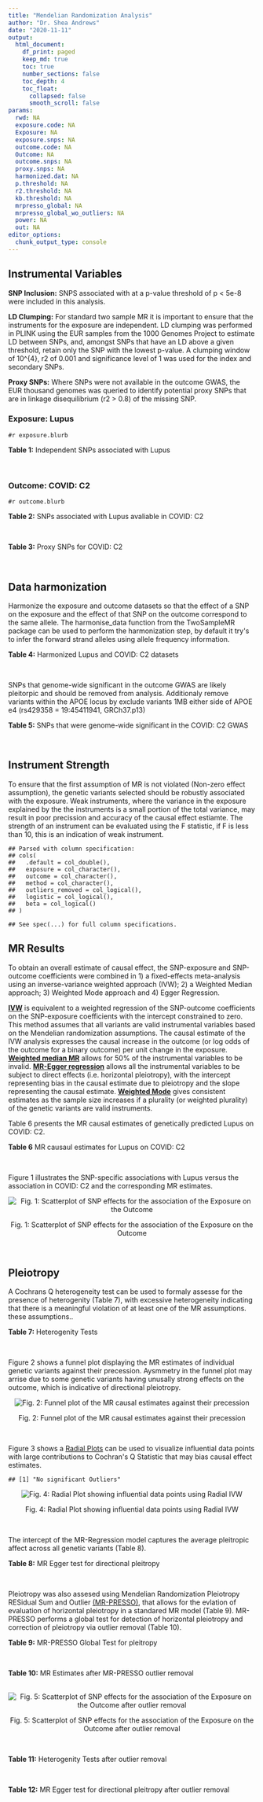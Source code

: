 ```yaml
---
title: "Mendelian Randomization Analysis"
author: "Dr. Shea Andrews"
date: "2020-11-11"
output:
  html_document:
    df_print: paged
    keep_md: true
    toc: true
    number_sections: false
    toc_depth: 4
    toc_float:
      collapsed: false
      smooth_scroll: false
params:
  rwd: NA
  exposure.code: NA
  Exposure: NA
  exposure.snps: NA
  outcome.code: NA
  Outcome: NA
  outcome.snps: NA
  proxy.snps: NA
  harmonized.dat: NA
  p.threshold: NA
  r2.threshold: NA
  kb.threshold: NA
  mrpresso_global: NA
  mrpresso_global_wo_outliers: NA
  power: NA
  out: NA
editor_options:
  chunk_output_type: console
---
```







## Instrumental Variables
**SNP Inclusion:** SNPS associated with at a p-value threshold of p < 5e-8 were included in this analysis.
<br>

**LD Clumping:** For standard two sample MR it is important to ensure that the instruments for the exposure are independent. LD clumping was performed in PLINK using the EUR samples from the 1000 Genomes Project to estimate LD between SNPs, and, amongst SNPs that have an LD above a given threshold, retain only the SNP with the lowest p-value. A clumping window of 10^{4}, r2 of 0.001 and significance level of 1 was used for the index and secondary SNPs.
<br>

**Proxy SNPs:** Where SNPs were not available in the outcome GWAS, the EUR thousand genomes was queried to identify potential proxy SNPs that are in linkage disequilibrium (r2 > 0.8) of the missing SNP.
<br>

### Exposure: Lupus
`#r exposure.blurb`
<br>

**Table 1:** Independent SNPs associated with Lupus
<div data-pagedtable="false">
  <script data-pagedtable-source type="application/json">
{"columns":[{"label":["SNP"],"name":[1],"type":["chr"],"align":["left"]},{"label":["CHROM"],"name":[2],"type":["dbl"],"align":["right"]},{"label":["POS"],"name":[3],"type":["dbl"],"align":["right"]},{"label":["REF"],"name":[4],"type":["chr"],"align":["left"]},{"label":["ALT"],"name":[5],"type":["chr"],"align":["left"]},{"label":["AF"],"name":[6],"type":["dbl"],"align":["right"]},{"label":["BETA"],"name":[7],"type":["dbl"],"align":["right"]},{"label":["SE"],"name":[8],"type":["dbl"],"align":["right"]},{"label":["Z"],"name":[9],"type":["dbl"],"align":["right"]},{"label":["P"],"name":[10],"type":["dbl"],"align":["right"]},{"label":["N"],"name":[11],"type":["dbl"],"align":["right"]},{"label":["TRAIT"],"name":[12],"type":["chr"],"align":["left"]}],"data":[{"1":"rs4661543","2":"1","3":"15229101","4":"T","5":"G","6":"0.89366400","7":"0.2744370","8":"0.04237546","9":"6.476320","10":"9.39891e-11","11":"23210","12":"Lupus"},{"1":"rs6679677","2":"1","3":"114303808","4":"C","5":"A","6":"0.13198000","7":"0.3364722","8":"0.04648538","9":"7.238238","10":"4.54552e-13","11":"23210","12":"Lupus"},{"1":"rs6671847","2":"1","3":"161478810","4":"G","5":"A","6":"0.43811600","7":"0.1988509","8":"0.02896508","9":"6.865193","10":"6.64016e-12","11":"23210","12":"Lupus"},{"1":"rs10912578","2":"1","3":"173251856","4":"A","5":"G","6":"0.69282600","7":"-0.2468600","8":"0.03099180","9":"-7.965340","10":"1.64776e-15","11":"23210","12":"Lupus"},{"1":"rs4916215","2":"1","3":"173314540","4":"C","5":"T","6":"0.77431100","7":"0.2231440","8":"0.03396932","9":"6.568970","10":"5.06636e-11","11":"23210","12":"Lupus"},{"1":"rs17849501","2":"1","3":"183542323","4":"C","5":"T","6":"0.04266520","7":"0.8109302","8":"0.04986423","9":"16.262763","10":"1.81370e-59","11":"23210","12":"Lupus"},{"1":"rs12094036","2":"1","3":"183558174","4":"T","5":"C","6":"0.06648550","7":"-0.3285041","8":"0.05785948","9":"-5.677618","10":"1.36583e-08","11":"23210","12":"Lupus"},{"1":"rs34703115","2":"2","3":"40282854","4":"T","5":"C","6":"0.05253620","7":"-0.6161861","8":"0.10477761","9":"-5.880895","10":"4.08053e-09","11":"23210","12":"Lupus"},{"1":"rs268124","2":"2","3":"65654364","4":"C","5":"T","6":"0.70927300","7":"0.1863300","8":"0.03237026","9":"5.756200","10":"8.60306e-09","11":"23210","12":"Lupus"},{"1":"rs13019891","2":"2","3":"113829869","4":"G","5":"T","6":"0.42580400","7":"-0.5621189","8":"0.02903360","9":"-19.360981","10":"1.64719e-83","11":"23210","12":"Lupus"},{"1":"rs2459611","2":"2","3":"191939187","4":"C","5":"T","6":"0.91986900","7":"0.2613650","8":"0.04524500","9":"5.776660","10":"7.62003e-09","11":"23210","12":"Lupus"},{"1":"rs4274624","2":"2","3":"191958656","4":"C","5":"T","6":"0.79354100","7":"-0.5596160","8":"0.03267912","9":"-17.124600","10":"9.73273e-66","11":"23210","12":"Lupus"},{"1":"rs10048743","2":"2","3":"213890232","4":"G","5":"T","6":"0.86960500","7":"-0.2311120","8":"0.04120563","9":"-5.608740","10":"2.03803e-08","11":"23210","12":"Lupus"},{"1":"rs10200680","2":"2","3":"223961877","4":"C","5":"T","6":"0.12876900","7":"-0.2484614","8":"0.04248350","9":"-5.848421","10":"4.96262e-09","11":"23210","12":"Lupus"},{"1":"rs2573219","2":"2","3":"233288667","4":"A","5":"C","6":"0.11355300","7":"0.5877867","8":"0.04292917","9":"13.692012","10":"1.13327e-42","11":"23210","12":"Lupus"},{"1":"rs9852014","2":"3","3":"129084581","4":"A","5":"G","6":"0.08055150","7":"0.6205765","8":"0.04927268","9":"12.594737","10":"2.25712e-36","11":"23210","12":"Lupus"},{"1":"rs1464446","2":"3","3":"146601295","4":"G","5":"T","6":"0.19522400","7":"-0.3285041","8":"0.04014973","9":"-8.181975","10":"2.79229e-16","11":"23210","12":"Lupus"},{"1":"rs13136219","2":"4","3":"102743687","4":"C","5":"T","6":"0.33503600","7":"-0.1743534","8":"0.02778696","9":"-6.274648","10":"3.50427e-10","11":"23210","12":"Lupus"},{"1":"rs4388254","2":"5","3":"133428601","4":"C","5":"T","6":"0.04080520","7":"0.3784364","8":"0.06039767","9":"6.265745","10":"3.71046e-10","11":"23210","12":"Lupus"},{"1":"rs1078324","2":"5","3":"149202268","4":"C","5":"A","6":"0.06524100","7":"-0.7133499","8":"0.07816647","9":"-9.126034","10":"7.10544e-20","11":"23210","12":"Lupus"},{"1":"rs6889239","2":"5","3":"150457771","4":"T","5":"C","6":"0.25117800","7":"0.2776317","8":"0.03173996","9":"8.747072","10":"2.18960e-18","11":"23210","12":"Lupus"},{"1":"rs2431697","2":"5","3":"159879978","4":"T","5":"C","6":"0.40740100","7":"-0.2231436","8":"0.02929643","9":"-7.616749","10":"2.60144e-14","11":"23210","12":"Lupus"},{"1":"rs12524498","2":"6","3":"31444187","4":"G","5":"T","6":"0.02318840","7":"-0.6733446","8":"0.12079282","9":"-5.574376","10":"2.48419e-08","11":"23210","12":"Lupus"},{"1":"rs389884","2":"6","3":"31940897","4":"A","5":"G","6":"0.10729800","7":"0.9282193","8":"0.04323190","9":"21.470703","10":"2.92560e-102","11":"23210","12":"Lupus"},{"1":"rs79197920","2":"6","3":"32455569","4":"C","5":"T","6":"0.65625000","7":"-0.4510760","8":"0.03341812","9":"-13.497900","10":"1.60819e-41","11":"23210","12":"Lupus"},{"1":"rs113753702","2":"6","3":"32471064","4":"T","5":"C","6":"0.43790100","7":"-0.3856625","8":"0.03422480","9":"-11.268508","10":"1.87724e-29","11":"23210","12":"Lupus"},{"1":"rs77062257","2":"6","3":"32620764","4":"A","5":"T","6":"0.16741300","7":"-0.4620355","8":"0.04802120","9":"-9.621488","10":"6.48854e-22","11":"23210","12":"Lupus"},{"1":"rs2097294","2":"6","3":"32779583","4":"C","5":"T","6":"0.00875099","7":"0.6981347","8":"0.06965172","9":"10.023223","10":"1.20508e-23","11":"23210","12":"Lupus"},{"1":"rs7768653","2":"6","3":"106574794","4":"C","5":"T","6":"0.60770100","7":"-0.2070140","8":"0.02968907","9":"-6.972740","10":"3.10827e-12","11":"23210","12":"Lupus"},{"1":"rs58721818","2":"6","3":"138243739","4":"C","5":"T","6":"0.03142030","7":"0.6575200","8":"0.07559407","9":"8.698037","10":"3.37674e-18","11":"23210","12":"Lupus"},{"1":"rs35000415","2":"7","3":"128585616","4":"C","5":"T","6":"0.14785900","7":"0.5877867","8":"0.04153895","9":"14.150252","10":"1.86090e-45","11":"23210","12":"Lupus"},{"1":"rs2736332","2":"8","3":"11339965","4":"G","5":"C","6":"0.24709300","7":"0.2776317","8":"0.03206938","9":"8.657222","10":"4.83401e-18","11":"23210","12":"Lupus"},{"1":"rs7823055","2":"8","3":"55511676","4":"G","5":"T","6":"0.57587300","7":"-0.3506570","8":"0.02862084","9":"-12.251800","10":"1.64303e-34","11":"23210","12":"Lupus"},{"1":"rs7097397","2":"10","3":"50025396","4":"G","5":"A","6":"0.35511500","7":"-0.1863296","8":"0.02871184","9":"-6.489643","10":"8.60398e-11","11":"23210","12":"Lupus"},{"1":"rs7899626","2":"10","3":"63825561","4":"C","5":"T","6":"0.32037800","7":"0.1823216","8":"0.03325319","9":"5.482830","10":"4.18576e-08","11":"23210","12":"Lupus"},{"1":"rs58688157","2":"11","3":"625085","4":"A","5":"G","6":"0.26210400","7":"-0.2231436","8":"0.03356474","9":"-6.648154","10":"2.96791e-11","11":"23210","12":"Lupus"},{"1":"rs353608","2":"11","3":"35101738","4":"A","5":"G","6":"0.53012700","7":"0.1863300","8":"0.02801977","9":"6.649930","10":"2.93228e-11","11":"23210","12":"Lupus"},{"1":"rs73050535","2":"12","3":"5012503","4":"C","5":"T","6":"0.01180100","7":"-0.7133499","8":"0.12413416","9":"-5.746604","10":"9.10536e-09","11":"23210","12":"Lupus"},{"1":"rs597808","2":"12","3":"111973358","4":"A","5":"G","6":"0.54462300","7":"-0.1625189","8":"0.02947364","9":"-5.514043","10":"3.50683e-08","11":"23210","12":"Lupus"},{"1":"rs1143679","2":"16","3":"31276811","4":"G","5":"A","6":"0.12236000","7":"0.5822156","8":"0.03998663","9":"14.560256","10":"5.02694e-48","11":"23210","12":"Lupus"},{"1":"rs13332649","2":"16","3":"85966683","4":"A","5":"G","6":"0.23690900","7":"-0.3147107","8":"0.03756825","9":"-8.377040","10":"5.42755e-17","11":"23210","12":"Lupus"},{"1":"rs143123127","2":"17","3":"38007190","4":"G","5":"A","6":"0.05919850","7":"0.4700036","8":"0.08403420","9":"5.593004","10":"2.23174e-08","11":"23210","12":"Lupus"},{"1":"rs35251378","2":"19","3":"10459969","4":"G","5":"A","6":"0.28126200","7":"-0.2357223","8":"0.03242656","9":"-7.269422","10":"3.61030e-13","11":"23210","12":"Lupus"},{"1":"rs73068668","2":"19","3":"55763262","4":"G","5":"A","6":"0.05480940","7":"-0.3147107","8":"0.05749035","9":"-5.474149","10":"4.39618e-08","11":"23210","12":"Lupus"},{"1":"rs3747093","2":"22","3":"21984379","4":"G","5":"A","6":"0.19129500","7":"0.2623643","8":"0.03450549","9":"7.603552","10":"2.88112e-14","11":"23210","12":"Lupus"}],"options":{"columns":{"min":{},"max":[10]},"rows":{"min":[10],"max":[10]},"pages":{}}}
  </script>
</div>
<br>

### Outcome: COVID: C2
`#r outcome.blurb`
<br>

**Table 2:** SNPs associated with Lupus avaliable in COVID: C2
<div data-pagedtable="false">
  <script data-pagedtable-source type="application/json">
{"columns":[{"label":["SNP"],"name":[1],"type":["chr"],"align":["left"]},{"label":["CHROM"],"name":[2],"type":["dbl"],"align":["right"]},{"label":["POS"],"name":[3],"type":["dbl"],"align":["right"]},{"label":["REF"],"name":[4],"type":["chr"],"align":["left"]},{"label":["ALT"],"name":[5],"type":["chr"],"align":["left"]},{"label":["AF"],"name":[6],"type":["dbl"],"align":["right"]},{"label":["BETA"],"name":[7],"type":["dbl"],"align":["right"]},{"label":["SE"],"name":[8],"type":["dbl"],"align":["right"]},{"label":["Z"],"name":[9],"type":["dbl"],"align":["right"]},{"label":["P"],"name":[10],"type":["dbl"],"align":["right"]},{"label":["N"],"name":[11],"type":["dbl"],"align":["right"]},{"label":["TRAIT"],"name":[12],"type":["chr"],"align":["left"]}],"data":[{"1":"rs4661543","2":"1","3":"15229101","4":"T","5":"G","6":"0.87660","7":"0.01812200","8":"0.018854","9":"0.96117535","10":"0.33650","11":"1336510","12":"covid_vs._population"},{"1":"rs6679677","2":"1","3":"114303808","4":"C","5":"A","6":"0.11990","7":"-0.02771800","8":"0.023296","9":"-1.18981799","10":"0.23410","11":"1381482","12":"covid_vs._population"},{"1":"rs6671847","2":"1","3":"161478810","4":"G","5":"A","6":"0.48500","7":"0.02222500","8":"0.013527","9":"1.64301028","10":"0.10040","11":"1371751","12":"covid_vs._population"},{"1":"rs10912578","2":"1","3":"173251856","4":"A","5":"G","6":"0.67410","7":"-0.00066679","8":"0.016053","9":"-0.04153678","10":"0.96690","11":"1352933","12":"covid_vs._population"},{"1":"rs4916215","2":"1","3":"173314540","4":"C","5":"T","6":"0.74540","7":"-0.00555540","8":"0.014265","9":"-0.38944269","10":"0.69700","11":"1382471","12":"covid_vs._population"},{"1":"rs17849501","2":"1","3":"183542323","4":"C","5":"T","6":"0.05255","7":"0.00967150","8":"0.030857","9":"0.31342969","10":"0.75400","11":"1375863","12":"covid_vs._population"},{"1":"rs12094036","2":"1","3":"183558174","4":"T","5":"C","6":"0.09291","7":"0.02754700","8":"0.020432","9":"1.34822827","10":"0.17760","11":"1382471","12":"covid_vs._population"},{"1":"rs34703115","2":"2","3":"40282854","4":"T","5":"C","6":"0.04122","7":"0.00584550","8":"0.029027","9":"0.20138147","10":"0.84040","11":"1388090","12":"covid_vs._population"},{"1":"rs268124","2":"2","3":"65654364","4":"C","5":"T","6":"0.71060","7":"0.00566180","8":"0.014865","9":"0.38088126","10":"0.70330","11":"1378034","12":"covid_vs._population"},{"1":"rs13019891","2":"2","3":"113829869","4":"G","5":"T","6":"0.44700","7":"-0.00509300","8":"0.013715","9":"-0.37134524","10":"0.71040","11":"1378034","12":"covid_vs._population"},{"1":"rs2459611","2":"2","3":"191939187","4":"C","5":"T","6":"0.89710","7":"0.01263000","8":"0.020101","9":"0.62832695","10":"0.52980","11":"1329951","12":"covid_vs._population"},{"1":"rs4274624","2":"2","3":"191958656","4":"C","5":"T","6":"0.77040","7":"0.01584600","8":"0.015135","9":"1.04697721","10":"0.29510","11":"1388090","12":"covid_vs._population"},{"1":"rs10048743","2":"2","3":"213890232","4":"G","5":"T","6":"0.83020","7":"-0.00829820","8":"0.016980","9":"-0.48870436","10":"0.62510","11":"1388087","12":"covid_vs._population"},{"1":"rs10200680","2":"2","3":"223961877","4":"C","5":"T","6":"0.15230","7":"0.03416400","8":"0.017445","9":"1.95838349","10":"0.05019","11":"1388090","12":"covid_vs._population"},{"1":"rs2573219","2":"2","3":"233288667","4":"A","5":"C","6":"0.10210","7":"-0.03123500","8":"0.020278","9":"-1.54033928","10":"0.12350","11":"1388090","12":"covid_vs._population"},{"1":"rs9852014","2":"3","3":"129084581","4":"A","5":"G","6":"0.09270","7":"-0.01668800","8":"0.021041","9":"-0.79311820","10":"0.42770","11":"1350619","12":"covid_vs._population"},{"1":"rs1464446","2":"3","3":"146601295","4":"G","5":"T","6":"0.19660","7":"-0.01682300","8":"0.017702","9":"-0.95034459","10":"0.34190","11":"1378306","12":"covid_vs._population"},{"1":"rs13136219","2":"4","3":"102743687","4":"C","5":"T","6":"0.36040","7":"0.00523900","8":"0.012971","9":"0.40390101","10":"0.68630","11":"1388090","12":"covid_vs._population"},{"1":"rs4388254","2":"5","3":"133428601","4":"C","5":"T","6":"0.07262","7":"0.01565300","8":"0.023204","9":"0.67458197","10":"0.49990","11":"1378034","12":"covid_vs._population"},{"1":"rs1078324","2":"5","3":"149202268","4":"C","5":"A","6":"0.06442","7":"0.02489800","8":"0.025407","9":"0.97996615","10":"0.32710","11":"1387426","12":"covid_vs._population"},{"1":"rs6889239","2":"5","3":"150457771","4":"T","5":"C","6":"0.26940","7":"0.00783650","8":"0.014676","9":"0.53396702","10":"0.59340","11":"1378034","12":"covid_vs._population"},{"1":"rs2431697","2":"5","3":"159879978","4":"T","5":"C","6":"0.41470","7":"-0.02442500","8":"0.012555","9":"-1.94544006","10":"0.05172","11":"1388090","12":"covid_vs._population"},{"1":"rs12524498","2":"6","3":"31444187","4":"G","5":"T","6":"0.03382","7":"0.04856100","8":"0.043081","9":"1.12720225","10":"0.25970","11":"1354980","12":"covid_vs._population"},{"1":"rs389884","2":"6","3":"31940897","4":"A","5":"G","6":"0.11160","7":"-0.01184300","8":"0.023649","9":"-0.50078227","10":"0.61650","11":"1328132","12":"covid_vs._population"},{"1":"rs77062257","2":"6","3":"32620764","4":"A","5":"T","6":"0.17120","7":"-0.04320700","8":"0.023800","9":"-1.81542017","10":"0.06946","11":"981117","12":"covid_vs._population"},{"1":"rs7768653","2":"6","3":"106574794","4":"C","5":"T","6":"0.58720","7":"0.00617970","8":"0.013429","9":"0.46017574","10":"0.64540","11":"1387426","12":"covid_vs._population"},{"1":"rs58721818","2":"6","3":"138243739","4":"C","5":"T","6":"0.03513","7":"-0.01870300","8":"0.039548","9":"-0.47291898","10":"0.63630","11":"1388389","12":"covid_vs._population"},{"1":"rs35000415","2":"7","3":"128585616","4":"C","5":"T","6":"0.13200","7":"0.00253630","8":"0.020171","9":"0.12573992","10":"0.89990","11":"1381782","12":"covid_vs._population"},{"1":"rs2736332","2":"8","3":"11339965","4":"G","5":"C","6":"0.27240","7":"0.01553300","8":"0.013789","9":"1.12647763","10":"0.25990","11":"1388390","12":"covid_vs._population"},{"1":"rs7823055","2":"8","3":"55511676","4":"G","5":"T","6":"0.56270","7":"0.00509870","8":"0.014995","9":"0.34002668","10":"0.73380","11":"1361612","12":"covid_vs._population"},{"1":"rs7097397","2":"10","3":"50025396","4":"G","5":"A","6":"0.36470","7":"0.01103600","8":"0.013200","9":"0.83606061","10":"0.40310","11":"1388090","12":"covid_vs._population"},{"1":"rs7899626","2":"10","3":"63825561","4":"C","5":"T","6":"0.33280","7":"0.01266400","8":"0.014218","9":"0.89070193","10":"0.37310","11":"1378034","12":"covid_vs._population"},{"1":"rs58688157","2":"11","3":"625085","4":"A","5":"G","6":"0.25610","7":"0.03134000","8":"0.014529","9":"2.15706518","10":"0.03100","11":"1378034","12":"covid_vs._population"},{"1":"rs353608","2":"11","3":"35101738","4":"A","5":"G","6":"0.53360","7":"0.01098200","8":"0.013904","9":"0.78984465","10":"0.42960","11":"1377370","12":"covid_vs._population"},{"1":"rs73050535","2":"12","3":"5012503","4":"C","5":"T","6":"0.02204","7":"0.04332000","8":"0.048262","9":"0.89760060","10":"0.36940","11":"1375499","12":"covid_vs._population"},{"1":"rs597808","2":"12","3":"111973358","4":"A","5":"G","6":"0.57350","7":"0.01197000","8":"0.014336","9":"0.83496094","10":"0.40370","11":"1365365","12":"covid_vs._population"},{"1":"rs1143679","2":"16","3":"31276811","4":"G","5":"A","6":"0.11530","7":"-0.03364700","8":"0.020774","9":"-1.61966882","10":"0.10530","11":"1365665","12":"covid_vs._population"},{"1":"rs13332649","2":"16","3":"85966683","4":"A","5":"G","6":"0.24820","7":"0.03282800","8":"0.015932","9":"2.06050716","10":"0.03935","11":"1388090","12":"covid_vs._population"},{"1":"rs35251378","2":"19","3":"10459969","4":"G","5":"A","6":"0.27590","7":"0.03544000","8":"0.015009","9":"2.36124992","10":"0.01821","11":"1378034","12":"covid_vs._population"},{"1":"rs73068668","2":"19","3":"55763262","4":"G","5":"A","6":"0.07502","7":"-0.06234700","8":"0.027846","9":"-2.23899303","10":"0.02515","11":"1371426","12":"covid_vs._population"},{"1":"rs3747093","2":"22","3":"21984379","4":"G","5":"A","6":"0.23750","7":"-0.00094834","8":"0.015405","9":"-0.06156053","10":"0.95090","11":"1378034","12":"covid_vs._population"},{"1":"rs79197920","2":"NA","3":"NA","4":"NA","5":"NA","6":"NA","7":"NA","8":"NA","9":"NA","10":"NA","11":"NA","12":"NA"},{"1":"rs113753702","2":"NA","3":"NA","4":"NA","5":"NA","6":"NA","7":"NA","8":"NA","9":"NA","10":"NA","11":"NA","12":"NA"},{"1":"rs2097294","2":"NA","3":"NA","4":"NA","5":"NA","6":"NA","7":"NA","8":"NA","9":"NA","10":"NA","11":"NA","12":"NA"},{"1":"rs143123127","2":"NA","3":"NA","4":"NA","5":"NA","6":"NA","7":"NA","8":"NA","9":"NA","10":"NA","11":"NA","12":"NA"}],"options":{"columns":{"min":{},"max":[10]},"rows":{"min":[10],"max":[10]},"pages":{}}}
  </script>
</div>
<br>

**Table 3:** Proxy SNPs for COVID: C2
<div data-pagedtable="false">
  <script data-pagedtable-source type="application/json">
{"columns":[{"label":["target_snp"],"name":[1],"type":["chr"],"align":["left"]},{"label":["proxy_snp"],"name":[2],"type":["chr"],"align":["left"]},{"label":["ld.r2"],"name":[3],"type":["dbl"],"align":["right"]},{"label":["Dprime"],"name":[4],"type":["dbl"],"align":["right"]},{"label":["PHASE"],"name":[5],"type":["chr"],"align":["left"]},{"label":["X12"],"name":[6],"type":["lgl"],"align":["right"]},{"label":["CHROM"],"name":[7],"type":["dbl"],"align":["right"]},{"label":["POS"],"name":[8],"type":["dbl"],"align":["right"]},{"label":["REF.proxy"],"name":[9],"type":["chr"],"align":["left"]},{"label":["ALT.proxy"],"name":[10],"type":["lgl"],"align":["right"]},{"label":["AF"],"name":[11],"type":["dbl"],"align":["right"]},{"label":["BETA"],"name":[12],"type":["dbl"],"align":["right"]},{"label":["SE"],"name":[13],"type":["dbl"],"align":["right"]},{"label":["Z"],"name":[14],"type":["dbl"],"align":["right"]},{"label":["P"],"name":[15],"type":["dbl"],"align":["right"]},{"label":["N"],"name":[16],"type":["dbl"],"align":["right"]},{"label":["TRAIT"],"name":[17],"type":["chr"],"align":["left"]},{"label":["ref"],"name":[18],"type":["chr"],"align":["left"]},{"label":["ref.proxy"],"name":[19],"type":["lgl"],"align":["right"]},{"label":["alt"],"name":[20],"type":["chr"],"align":["left"]},{"label":["alt.proxy"],"name":[21],"type":["chr"],"align":["left"]},{"label":["ALT"],"name":[22],"type":["chr"],"align":["left"]},{"label":["REF"],"name":[23],"type":["chr"],"align":["left"]},{"label":["proxy.outcome"],"name":[24],"type":["lgl"],"align":["right"]}],"data":[{"1":"rs2097294","2":"rs35393932","3":"1","4":"1","5":"TT/CC","6":"NA","7":"6","8":"32778882","9":"C","10":"TRUE","11":"0.02785","12":"0.0083511","13":"0.043166","14":"0.1934648","15":"0.8466","16":"917197","17":"covid_vs._population","18":"T","19":"TRUE","20":"C","21":"C","22":"T","23":"C","24":"TRUE"},{"1":"rs143123127","2":"rs112876941","3":"1","4":"1","5":"AT/GA","6":"NA","7":"17","8":"37922804","9":"A","10":"TRUE","11":"0.04712","12":"0.0196330","13":"0.036754","14":"0.5341732","15":"0.5932","16":"1381482","17":"covid_vs._population","18":"A","19":"TRUE","20":"G","21":"A","22":"A","23":"G","24":"TRUE"},{"1":"rs79197920","2":"NA","3":"NA","4":"NA","5":"NA","6":"NA","7":"NA","8":"NA","9":"NA","10":"NA","11":"NA","12":"NA","13":"NA","14":"NA","15":"NA","16":"NA","17":"NA","18":"NA","19":"NA","20":"NA","21":"NA","22":"NA","23":"NA","24":"NA"},{"1":"rs113753702","2":"NA","3":"NA","4":"NA","5":"NA","6":"NA","7":"NA","8":"NA","9":"NA","10":"NA","11":"NA","12":"NA","13":"NA","14":"NA","15":"NA","16":"NA","17":"NA","18":"NA","19":"NA","20":"NA","21":"NA","22":"NA","23":"NA","24":"NA"}],"options":{"columns":{"min":{},"max":[10]},"rows":{"min":[10],"max":[10]},"pages":{}}}
  </script>
</div>
<br>

## Data harmonization
Harmonize the exposure and outcome datasets so that the effect of a SNP on the exposure and the effect of that SNP on the outcome correspond to the same allele. The harmonise_data function from the TwoSampleMR package can be used to perform the harmonization step, by default it try's to infer the forward strand alleles using allele frequency information.
<br>

**Table 4:** Harmonized Lupus and COVID: C2 datasets
<div data-pagedtable="false">
  <script data-pagedtable-source type="application/json">
{"columns":[{"label":["SNP"],"name":[1],"type":["chr"],"align":["left"]},{"label":["effect_allele.exposure"],"name":[2],"type":["chr"],"align":["left"]},{"label":["other_allele.exposure"],"name":[3],"type":["chr"],"align":["left"]},{"label":["effect_allele.outcome"],"name":[4],"type":["chr"],"align":["left"]},{"label":["other_allele.outcome"],"name":[5],"type":["chr"],"align":["left"]},{"label":["beta.exposure"],"name":[6],"type":["dbl"],"align":["right"]},{"label":["beta.outcome"],"name":[7],"type":["dbl"],"align":["right"]},{"label":["eaf.exposure"],"name":[8],"type":["dbl"],"align":["right"]},{"label":["eaf.outcome"],"name":[9],"type":["dbl"],"align":["right"]},{"label":["remove"],"name":[10],"type":["lgl"],"align":["right"]},{"label":["palindromic"],"name":[11],"type":["lgl"],"align":["right"]},{"label":["ambiguous"],"name":[12],"type":["lgl"],"align":["right"]},{"label":["id.outcome"],"name":[13],"type":["chr"],"align":["left"]},{"label":["chr.outcome"],"name":[14],"type":["dbl"],"align":["right"]},{"label":["pos.outcome"],"name":[15],"type":["dbl"],"align":["right"]},{"label":["se.outcome"],"name":[16],"type":["dbl"],"align":["right"]},{"label":["z.outcome"],"name":[17],"type":["dbl"],"align":["right"]},{"label":["pval.outcome"],"name":[18],"type":["dbl"],"align":["right"]},{"label":["samplesize.outcome"],"name":[19],"type":["dbl"],"align":["right"]},{"label":["outcome"],"name":[20],"type":["chr"],"align":["left"]},{"label":["mr_keep.outcome"],"name":[21],"type":["lgl"],"align":["right"]},{"label":["pval_origin.outcome"],"name":[22],"type":["chr"],"align":["left"]},{"label":["chr.exposure"],"name":[23],"type":["dbl"],"align":["right"]},{"label":["pos.exposure"],"name":[24],"type":["dbl"],"align":["right"]},{"label":["se.exposure"],"name":[25],"type":["dbl"],"align":["right"]},{"label":["z.exposure"],"name":[26],"type":["dbl"],"align":["right"]},{"label":["pval.exposure"],"name":[27],"type":["dbl"],"align":["right"]},{"label":["samplesize.exposure"],"name":[28],"type":["dbl"],"align":["right"]},{"label":["exposure"],"name":[29],"type":["chr"],"align":["left"]},{"label":["mr_keep.exposure"],"name":[30],"type":["lgl"],"align":["right"]},{"label":["pval_origin.exposure"],"name":[31],"type":["chr"],"align":["left"]},{"label":["id.exposure"],"name":[32],"type":["chr"],"align":["left"]},{"label":["action"],"name":[33],"type":["dbl"],"align":["right"]},{"label":["mr_keep"],"name":[34],"type":["lgl"],"align":["right"]},{"label":["pt"],"name":[35],"type":["dbl"],"align":["right"]},{"label":["pleitropy_keep"],"name":[36],"type":["lgl"],"align":["right"]},{"label":["mrpresso_RSSobs"],"name":[37],"type":["lgl"],"align":["right"]},{"label":["mrpresso_pval"],"name":[38],"type":["lgl"],"align":["right"]},{"label":["mrpresso_keep"],"name":[39],"type":["lgl"],"align":["right"]}],"data":[{"1":"rs10048743","2":"T","3":"G","4":"T","5":"G","6":"-0.2311120","7":"-0.00829820","8":"0.86960500","9":"0.83020","10":"FALSE","11":"FALSE","12":"FALSE","13":"PptIzO","14":"2","15":"213890232","16":"0.016980","17":"-0.48870436","18":"0.62510","19":"1388087","20":"covidhgi2020anaC2v4","21":"TRUE","22":"reported","23":"2","24":"213890232","25":"0.04120563","26":"-5.608740","27":"2.03803e-08","28":"23210","29":"Betham2015lupus","30":"TRUE","31":"reported","32":"nVplPo","33":"2","34":"TRUE","35":"5e-08","36":"TRUE","37":"NA","38":"NA","39":"TRUE"},{"1":"rs10200680","2":"T","3":"C","4":"T","5":"C","6":"-0.2484614","7":"0.03416400","8":"0.12876900","9":"0.15230","10":"FALSE","11":"FALSE","12":"FALSE","13":"PptIzO","14":"2","15":"223961877","16":"0.017445","17":"1.95838349","18":"0.05019","19":"1388090","20":"covidhgi2020anaC2v4","21":"TRUE","22":"reported","23":"2","24":"223961877","25":"0.04248350","26":"-5.848421","27":"4.96262e-09","28":"23210","29":"Betham2015lupus","30":"TRUE","31":"reported","32":"nVplPo","33":"2","34":"TRUE","35":"5e-08","36":"TRUE","37":"NA","38":"NA","39":"TRUE"},{"1":"rs1078324","2":"A","3":"C","4":"A","5":"C","6":"-0.7133499","7":"0.02489800","8":"0.06524100","9":"0.06442","10":"FALSE","11":"FALSE","12":"FALSE","13":"PptIzO","14":"5","15":"149202268","16":"0.025407","17":"0.97996615","18":"0.32710","19":"1387426","20":"covidhgi2020anaC2v4","21":"TRUE","22":"reported","23":"5","24":"149202268","25":"0.07816647","26":"-9.126034","27":"7.10544e-20","28":"23210","29":"Betham2015lupus","30":"TRUE","31":"reported","32":"nVplPo","33":"2","34":"TRUE","35":"5e-08","36":"TRUE","37":"NA","38":"NA","39":"TRUE"},{"1":"rs10912578","2":"G","3":"A","4":"G","5":"A","6":"-0.2468600","7":"-0.00066679","8":"0.69282600","9":"0.67410","10":"FALSE","11":"FALSE","12":"FALSE","13":"PptIzO","14":"1","15":"173251856","16":"0.016053","17":"-0.04153678","18":"0.96690","19":"1352933","20":"covidhgi2020anaC2v4","21":"TRUE","22":"reported","23":"1","24":"173251856","25":"0.03099180","26":"-7.965340","27":"1.64776e-15","28":"23210","29":"Betham2015lupus","30":"TRUE","31":"reported","32":"nVplPo","33":"2","34":"TRUE","35":"5e-08","36":"TRUE","37":"NA","38":"NA","39":"TRUE"},{"1":"rs1143679","2":"A","3":"G","4":"A","5":"G","6":"0.5822156","7":"-0.03364700","8":"0.12236000","9":"0.11530","10":"FALSE","11":"FALSE","12":"FALSE","13":"PptIzO","14":"16","15":"31276811","16":"0.020774","17":"-1.61966882","18":"0.10530","19":"1365665","20":"covidhgi2020anaC2v4","21":"TRUE","22":"reported","23":"16","24":"31276811","25":"0.03998663","26":"14.560256","27":"5.02694e-48","28":"23210","29":"Betham2015lupus","30":"TRUE","31":"reported","32":"nVplPo","33":"2","34":"TRUE","35":"5e-08","36":"TRUE","37":"NA","38":"NA","39":"TRUE"},{"1":"rs12094036","2":"C","3":"T","4":"C","5":"T","6":"-0.3285041","7":"0.02754700","8":"0.06648550","9":"0.09291","10":"FALSE","11":"FALSE","12":"FALSE","13":"PptIzO","14":"1","15":"183558174","16":"0.020432","17":"1.34822827","18":"0.17760","19":"1382471","20":"covidhgi2020anaC2v4","21":"TRUE","22":"reported","23":"1","24":"183558174","25":"0.05785948","26":"-5.677618","27":"1.36583e-08","28":"23210","29":"Betham2015lupus","30":"TRUE","31":"reported","32":"nVplPo","33":"2","34":"TRUE","35":"5e-08","36":"TRUE","37":"NA","38":"NA","39":"TRUE"},{"1":"rs12524498","2":"T","3":"G","4":"T","5":"G","6":"-0.6733446","7":"0.04856100","8":"0.02318840","9":"0.03382","10":"FALSE","11":"FALSE","12":"FALSE","13":"PptIzO","14":"6","15":"31444187","16":"0.043081","17":"1.12720225","18":"0.25970","19":"1354980","20":"covidhgi2020anaC2v4","21":"TRUE","22":"reported","23":"6","24":"31444187","25":"0.12079282","26":"-5.574376","27":"2.48419e-08","28":"23210","29":"Betham2015lupus","30":"TRUE","31":"reported","32":"nVplPo","33":"2","34":"TRUE","35":"5e-08","36":"TRUE","37":"NA","38":"NA","39":"TRUE"},{"1":"rs13019891","2":"T","3":"G","4":"T","5":"G","6":"-0.5621189","7":"-0.00509300","8":"0.42580400","9":"0.44700","10":"FALSE","11":"FALSE","12":"FALSE","13":"PptIzO","14":"2","15":"113829869","16":"0.013715","17":"-0.37134524","18":"0.71040","19":"1378034","20":"covidhgi2020anaC2v4","21":"TRUE","22":"reported","23":"2","24":"113829869","25":"0.02903360","26":"-19.360981","27":"1.64719e-83","28":"23210","29":"Betham2015lupus","30":"TRUE","31":"reported","32":"nVplPo","33":"2","34":"TRUE","35":"5e-08","36":"TRUE","37":"NA","38":"NA","39":"TRUE"},{"1":"rs13136219","2":"T","3":"C","4":"T","5":"C","6":"-0.1743534","7":"0.00523900","8":"0.33503600","9":"0.36040","10":"FALSE","11":"FALSE","12":"FALSE","13":"PptIzO","14":"4","15":"102743687","16":"0.012971","17":"0.40390101","18":"0.68630","19":"1388090","20":"covidhgi2020anaC2v4","21":"TRUE","22":"reported","23":"4","24":"102743687","25":"0.02778696","26":"-6.274648","27":"3.50427e-10","28":"23210","29":"Betham2015lupus","30":"TRUE","31":"reported","32":"nVplPo","33":"2","34":"TRUE","35":"5e-08","36":"TRUE","37":"NA","38":"NA","39":"TRUE"},{"1":"rs13332649","2":"G","3":"A","4":"G","5":"A","6":"-0.3147107","7":"0.03282800","8":"0.23690900","9":"0.24820","10":"FALSE","11":"FALSE","12":"FALSE","13":"PptIzO","14":"16","15":"85966683","16":"0.015932","17":"2.06050716","18":"0.03935","19":"1388090","20":"covidhgi2020anaC2v4","21":"TRUE","22":"reported","23":"16","24":"85966683","25":"0.03756825","26":"-8.377040","27":"5.42755e-17","28":"23210","29":"Betham2015lupus","30":"TRUE","31":"reported","32":"nVplPo","33":"2","34":"TRUE","35":"5e-08","36":"TRUE","37":"NA","38":"NA","39":"TRUE"},{"1":"rs143123127","2":"A","3":"G","4":"A","5":"G","6":"0.4700036","7":"0.01963300","8":"0.05919850","9":"0.04712","10":"FALSE","11":"FALSE","12":"FALSE","13":"PptIzO","14":"17","15":"37922804","16":"0.036754","17":"0.53417315","18":"0.59320","19":"1381482","20":"covidhgi2020anaC2v4","21":"TRUE","22":"reported","23":"17","24":"38007190","25":"0.08403420","26":"5.593004","27":"2.23174e-08","28":"23210","29":"Betham2015lupus","30":"TRUE","31":"reported","32":"nVplPo","33":"2","34":"TRUE","35":"5e-08","36":"TRUE","37":"NA","38":"NA","39":"TRUE"},{"1":"rs1464446","2":"T","3":"G","4":"T","5":"G","6":"-0.3285041","7":"-0.01682300","8":"0.19522400","9":"0.19660","10":"FALSE","11":"FALSE","12":"FALSE","13":"PptIzO","14":"3","15":"146601295","16":"0.017702","17":"-0.95034459","18":"0.34190","19":"1378306","20":"covidhgi2020anaC2v4","21":"TRUE","22":"reported","23":"3","24":"146601295","25":"0.04014973","26":"-8.181975","27":"2.79229e-16","28":"23210","29":"Betham2015lupus","30":"TRUE","31":"reported","32":"nVplPo","33":"2","34":"TRUE","35":"5e-08","36":"TRUE","37":"NA","38":"NA","39":"TRUE"},{"1":"rs17849501","2":"T","3":"C","4":"T","5":"C","6":"0.8109302","7":"0.00967150","8":"0.04266520","9":"0.05255","10":"FALSE","11":"FALSE","12":"FALSE","13":"PptIzO","14":"1","15":"183542323","16":"0.030857","17":"0.31342969","18":"0.75400","19":"1375863","20":"covidhgi2020anaC2v4","21":"TRUE","22":"reported","23":"1","24":"183542323","25":"0.04986423","26":"16.262763","27":"1.81370e-59","28":"23210","29":"Betham2015lupus","30":"TRUE","31":"reported","32":"nVplPo","33":"2","34":"TRUE","35":"5e-08","36":"TRUE","37":"NA","38":"NA","39":"TRUE"},{"1":"rs2097294","2":"T","3":"C","4":"T","5":"C","6":"0.6981347","7":"0.00835110","8":"0.00875099","9":"0.02785","10":"FALSE","11":"FALSE","12":"FALSE","13":"PptIzO","14":"6","15":"32778882","16":"0.043166","17":"0.19346476","18":"0.84660","19":"917197","20":"covidhgi2020anaC2v4","21":"TRUE","22":"reported","23":"6","24":"32779583","25":"0.06965172","26":"10.023223","27":"1.20508e-23","28":"23210","29":"Betham2015lupus","30":"TRUE","31":"reported","32":"nVplPo","33":"2","34":"TRUE","35":"5e-08","36":"TRUE","37":"NA","38":"NA","39":"TRUE"},{"1":"rs2431697","2":"C","3":"T","4":"C","5":"T","6":"-0.2231436","7":"-0.02442500","8":"0.40740100","9":"0.41470","10":"FALSE","11":"FALSE","12":"FALSE","13":"PptIzO","14":"5","15":"159879978","16":"0.012555","17":"-1.94544006","18":"0.05172","19":"1388090","20":"covidhgi2020anaC2v4","21":"TRUE","22":"reported","23":"5","24":"159879978","25":"0.02929643","26":"-7.616749","27":"2.60144e-14","28":"23210","29":"Betham2015lupus","30":"TRUE","31":"reported","32":"nVplPo","33":"2","34":"TRUE","35":"5e-08","36":"TRUE","37":"NA","38":"NA","39":"TRUE"},{"1":"rs2459611","2":"T","3":"C","4":"T","5":"C","6":"0.2613650","7":"0.01263000","8":"0.91986900","9":"0.89710","10":"FALSE","11":"FALSE","12":"FALSE","13":"PptIzO","14":"2","15":"191939187","16":"0.020101","17":"0.62832695","18":"0.52980","19":"1329951","20":"covidhgi2020anaC2v4","21":"TRUE","22":"reported","23":"2","24":"191939187","25":"0.04524500","26":"5.776660","27":"7.62003e-09","28":"23210","29":"Betham2015lupus","30":"TRUE","31":"reported","32":"nVplPo","33":"2","34":"TRUE","35":"5e-08","36":"TRUE","37":"NA","38":"NA","39":"TRUE"},{"1":"rs2573219","2":"C","3":"A","4":"C","5":"A","6":"0.5877867","7":"-0.03123500","8":"0.11355300","9":"0.10210","10":"FALSE","11":"FALSE","12":"FALSE","13":"PptIzO","14":"2","15":"233288667","16":"0.020278","17":"-1.54033928","18":"0.12350","19":"1388090","20":"covidhgi2020anaC2v4","21":"TRUE","22":"reported","23":"2","24":"233288667","25":"0.04292917","26":"13.692012","27":"1.13327e-42","28":"23210","29":"Betham2015lupus","30":"TRUE","31":"reported","32":"nVplPo","33":"2","34":"TRUE","35":"5e-08","36":"TRUE","37":"NA","38":"NA","39":"TRUE"},{"1":"rs268124","2":"T","3":"C","4":"T","5":"C","6":"0.1863300","7":"0.00566180","8":"0.70927300","9":"0.71060","10":"FALSE","11":"FALSE","12":"FALSE","13":"PptIzO","14":"2","15":"65654364","16":"0.014865","17":"0.38088126","18":"0.70330","19":"1378034","20":"covidhgi2020anaC2v4","21":"TRUE","22":"reported","23":"2","24":"65654364","25":"0.03237026","26":"5.756200","27":"8.60306e-09","28":"23210","29":"Betham2015lupus","30":"TRUE","31":"reported","32":"nVplPo","33":"2","34":"TRUE","35":"5e-08","36":"TRUE","37":"NA","38":"NA","39":"TRUE"},{"1":"rs2736332","2":"C","3":"G","4":"C","5":"G","6":"0.2776317","7":"0.01553300","8":"0.24709300","9":"0.27240","10":"FALSE","11":"TRUE","12":"FALSE","13":"PptIzO","14":"8","15":"11339965","16":"0.013789","17":"1.12647763","18":"0.25990","19":"1388390","20":"covidhgi2020anaC2v4","21":"TRUE","22":"reported","23":"8","24":"11339965","25":"0.03206938","26":"8.657222","27":"4.83401e-18","28":"23210","29":"Betham2015lupus","30":"TRUE","31":"reported","32":"nVplPo","33":"2","34":"TRUE","35":"5e-08","36":"TRUE","37":"NA","38":"NA","39":"TRUE"},{"1":"rs34703115","2":"C","3":"T","4":"C","5":"T","6":"-0.6161861","7":"0.00584550","8":"0.05253620","9":"0.04122","10":"FALSE","11":"FALSE","12":"FALSE","13":"PptIzO","14":"2","15":"40282854","16":"0.029027","17":"0.20138147","18":"0.84040","19":"1388090","20":"covidhgi2020anaC2v4","21":"TRUE","22":"reported","23":"2","24":"40282854","25":"0.10477761","26":"-5.880895","27":"4.08053e-09","28":"23210","29":"Betham2015lupus","30":"TRUE","31":"reported","32":"nVplPo","33":"2","34":"TRUE","35":"5e-08","36":"TRUE","37":"NA","38":"NA","39":"TRUE"},{"1":"rs35000415","2":"T","3":"C","4":"T","5":"C","6":"0.5877867","7":"0.00253630","8":"0.14785900","9":"0.13200","10":"FALSE","11":"FALSE","12":"FALSE","13":"PptIzO","14":"7","15":"128585616","16":"0.020171","17":"0.12573992","18":"0.89990","19":"1381782","20":"covidhgi2020anaC2v4","21":"TRUE","22":"reported","23":"7","24":"128585616","25":"0.04153895","26":"14.150252","27":"1.86090e-45","28":"23210","29":"Betham2015lupus","30":"TRUE","31":"reported","32":"nVplPo","33":"2","34":"TRUE","35":"5e-08","36":"TRUE","37":"NA","38":"NA","39":"TRUE"},{"1":"rs35251378","2":"A","3":"G","4":"A","5":"G","6":"-0.2357223","7":"0.03544000","8":"0.28126200","9":"0.27590","10":"FALSE","11":"FALSE","12":"FALSE","13":"PptIzO","14":"19","15":"10459969","16":"0.015009","17":"2.36124992","18":"0.01821","19":"1378034","20":"covidhgi2020anaC2v4","21":"TRUE","22":"reported","23":"19","24":"10459969","25":"0.03242656","26":"-7.269422","27":"3.61030e-13","28":"23210","29":"Betham2015lupus","30":"TRUE","31":"reported","32":"nVplPo","33":"2","34":"TRUE","35":"5e-08","36":"TRUE","37":"NA","38":"NA","39":"TRUE"},{"1":"rs353608","2":"G","3":"A","4":"G","5":"A","6":"0.1863300","7":"0.01098200","8":"0.53012700","9":"0.53360","10":"FALSE","11":"FALSE","12":"FALSE","13":"PptIzO","14":"11","15":"35101738","16":"0.013904","17":"0.78984465","18":"0.42960","19":"1377370","20":"covidhgi2020anaC2v4","21":"TRUE","22":"reported","23":"11","24":"35101738","25":"0.02801977","26":"6.649930","27":"2.93228e-11","28":"23210","29":"Betham2015lupus","30":"TRUE","31":"reported","32":"nVplPo","33":"2","34":"TRUE","35":"5e-08","36":"TRUE","37":"NA","38":"NA","39":"TRUE"},{"1":"rs3747093","2":"A","3":"G","4":"A","5":"G","6":"0.2623643","7":"-0.00094834","8":"0.19129500","9":"0.23750","10":"FALSE","11":"FALSE","12":"FALSE","13":"PptIzO","14":"22","15":"21984379","16":"0.015405","17":"-0.06156053","18":"0.95090","19":"1378034","20":"covidhgi2020anaC2v4","21":"TRUE","22":"reported","23":"22","24":"21984379","25":"0.03450549","26":"7.603552","27":"2.88112e-14","28":"23210","29":"Betham2015lupus","30":"TRUE","31":"reported","32":"nVplPo","33":"2","34":"TRUE","35":"5e-08","36":"TRUE","37":"NA","38":"NA","39":"TRUE"},{"1":"rs389884","2":"G","3":"A","4":"G","5":"A","6":"0.9282193","7":"-0.01184300","8":"0.10729800","9":"0.11160","10":"FALSE","11":"FALSE","12":"FALSE","13":"PptIzO","14":"6","15":"31940897","16":"0.023649","17":"-0.50078227","18":"0.61650","19":"1328132","20":"covidhgi2020anaC2v4","21":"TRUE","22":"reported","23":"6","24":"31940897","25":"0.04323190","26":"21.470703","27":"2.92560e-102","28":"23210","29":"Betham2015lupus","30":"TRUE","31":"reported","32":"nVplPo","33":"2","34":"TRUE","35":"5e-08","36":"TRUE","37":"NA","38":"NA","39":"TRUE"},{"1":"rs4274624","2":"T","3":"C","4":"T","5":"C","6":"-0.5596160","7":"0.01584600","8":"0.79354100","9":"0.77040","10":"FALSE","11":"FALSE","12":"FALSE","13":"PptIzO","14":"2","15":"191958656","16":"0.015135","17":"1.04697721","18":"0.29510","19":"1388090","20":"covidhgi2020anaC2v4","21":"TRUE","22":"reported","23":"2","24":"191958656","25":"0.03267912","26":"-17.124600","27":"9.73273e-66","28":"23210","29":"Betham2015lupus","30":"TRUE","31":"reported","32":"nVplPo","33":"2","34":"TRUE","35":"5e-08","36":"TRUE","37":"NA","38":"NA","39":"TRUE"},{"1":"rs4388254","2":"T","3":"C","4":"T","5":"C","6":"0.3784364","7":"0.01565300","8":"0.04080520","9":"0.07262","10":"FALSE","11":"FALSE","12":"FALSE","13":"PptIzO","14":"5","15":"133428601","16":"0.023204","17":"0.67458197","18":"0.49990","19":"1378034","20":"covidhgi2020anaC2v4","21":"TRUE","22":"reported","23":"5","24":"133428601","25":"0.06039767","26":"6.265745","27":"3.71046e-10","28":"23210","29":"Betham2015lupus","30":"TRUE","31":"reported","32":"nVplPo","33":"2","34":"TRUE","35":"5e-08","36":"TRUE","37":"NA","38":"NA","39":"TRUE"},{"1":"rs4661543","2":"G","3":"T","4":"G","5":"T","6":"0.2744370","7":"0.01812200","8":"0.89366400","9":"0.87660","10":"FALSE","11":"FALSE","12":"FALSE","13":"PptIzO","14":"1","15":"15229101","16":"0.018854","17":"0.96117535","18":"0.33650","19":"1336510","20":"covidhgi2020anaC2v4","21":"TRUE","22":"reported","23":"1","24":"15229101","25":"0.04237546","26":"6.476320","27":"9.39891e-11","28":"23210","29":"Betham2015lupus","30":"TRUE","31":"reported","32":"nVplPo","33":"2","34":"TRUE","35":"5e-08","36":"TRUE","37":"NA","38":"NA","39":"TRUE"},{"1":"rs4916215","2":"T","3":"C","4":"T","5":"C","6":"0.2231440","7":"-0.00555540","8":"0.77431100","9":"0.74540","10":"FALSE","11":"FALSE","12":"FALSE","13":"PptIzO","14":"1","15":"173314540","16":"0.014265","17":"-0.38944269","18":"0.69700","19":"1382471","20":"covidhgi2020anaC2v4","21":"TRUE","22":"reported","23":"1","24":"173314540","25":"0.03396932","26":"6.568970","27":"5.06636e-11","28":"23210","29":"Betham2015lupus","30":"TRUE","31":"reported","32":"nVplPo","33":"2","34":"TRUE","35":"5e-08","36":"TRUE","37":"NA","38":"NA","39":"TRUE"},{"1":"rs58688157","2":"G","3":"A","4":"G","5":"A","6":"-0.2231436","7":"0.03134000","8":"0.26210400","9":"0.25610","10":"FALSE","11":"FALSE","12":"FALSE","13":"PptIzO","14":"11","15":"625085","16":"0.014529","17":"2.15706518","18":"0.03100","19":"1378034","20":"covidhgi2020anaC2v4","21":"TRUE","22":"reported","23":"11","24":"625085","25":"0.03356474","26":"-6.648154","27":"2.96791e-11","28":"23210","29":"Betham2015lupus","30":"TRUE","31":"reported","32":"nVplPo","33":"2","34":"TRUE","35":"5e-08","36":"TRUE","37":"NA","38":"NA","39":"TRUE"},{"1":"rs58721818","2":"T","3":"C","4":"T","5":"C","6":"0.6575200","7":"-0.01870300","8":"0.03142030","9":"0.03513","10":"FALSE","11":"FALSE","12":"FALSE","13":"PptIzO","14":"6","15":"138243739","16":"0.039548","17":"-0.47291898","18":"0.63630","19":"1388389","20":"covidhgi2020anaC2v4","21":"TRUE","22":"reported","23":"6","24":"138243739","25":"0.07559407","26":"8.698037","27":"3.37674e-18","28":"23210","29":"Betham2015lupus","30":"TRUE","31":"reported","32":"nVplPo","33":"2","34":"TRUE","35":"5e-08","36":"TRUE","37":"NA","38":"NA","39":"TRUE"},{"1":"rs597808","2":"G","3":"A","4":"G","5":"A","6":"-0.1625189","7":"0.01197000","8":"0.54462300","9":"0.57350","10":"FALSE","11":"FALSE","12":"FALSE","13":"PptIzO","14":"12","15":"111973358","16":"0.014336","17":"0.83496094","18":"0.40370","19":"1365365","20":"covidhgi2020anaC2v4","21":"TRUE","22":"reported","23":"12","24":"111973358","25":"0.02947364","26":"-5.514043","27":"3.50683e-08","28":"23210","29":"Betham2015lupus","30":"TRUE","31":"reported","32":"nVplPo","33":"2","34":"TRUE","35":"5e-08","36":"TRUE","37":"NA","38":"NA","39":"TRUE"},{"1":"rs6671847","2":"A","3":"G","4":"A","5":"G","6":"0.1988509","7":"0.02222500","8":"0.43811600","9":"0.48500","10":"FALSE","11":"FALSE","12":"FALSE","13":"PptIzO","14":"1","15":"161478810","16":"0.013527","17":"1.64301028","18":"0.10040","19":"1371751","20":"covidhgi2020anaC2v4","21":"TRUE","22":"reported","23":"1","24":"161478810","25":"0.02896508","26":"6.865193","27":"6.64016e-12","28":"23210","29":"Betham2015lupus","30":"TRUE","31":"reported","32":"nVplPo","33":"2","34":"TRUE","35":"5e-08","36":"TRUE","37":"NA","38":"NA","39":"TRUE"},{"1":"rs6679677","2":"A","3":"C","4":"A","5":"C","6":"0.3364722","7":"-0.02771800","8":"0.13198000","9":"0.11990","10":"FALSE","11":"FALSE","12":"FALSE","13":"PptIzO","14":"1","15":"114303808","16":"0.023296","17":"-1.18981799","18":"0.23410","19":"1381482","20":"covidhgi2020anaC2v4","21":"TRUE","22":"reported","23":"1","24":"114303808","25":"0.04648538","26":"7.238238","27":"4.54552e-13","28":"23210","29":"Betham2015lupus","30":"TRUE","31":"reported","32":"nVplPo","33":"2","34":"TRUE","35":"5e-08","36":"TRUE","37":"NA","38":"NA","39":"TRUE"},{"1":"rs6889239","2":"C","3":"T","4":"C","5":"T","6":"0.2776317","7":"0.00783650","8":"0.25117800","9":"0.26940","10":"FALSE","11":"FALSE","12":"FALSE","13":"PptIzO","14":"5","15":"150457771","16":"0.014676","17":"0.53396702","18":"0.59340","19":"1378034","20":"covidhgi2020anaC2v4","21":"TRUE","22":"reported","23":"5","24":"150457771","25":"0.03173996","26":"8.747072","27":"2.18960e-18","28":"23210","29":"Betham2015lupus","30":"TRUE","31":"reported","32":"nVplPo","33":"2","34":"TRUE","35":"5e-08","36":"TRUE","37":"NA","38":"NA","39":"TRUE"},{"1":"rs7097397","2":"A","3":"G","4":"A","5":"G","6":"-0.1863296","7":"0.01103600","8":"0.35511500","9":"0.36470","10":"FALSE","11":"FALSE","12":"FALSE","13":"PptIzO","14":"10","15":"50025396","16":"0.013200","17":"0.83606061","18":"0.40310","19":"1388090","20":"covidhgi2020anaC2v4","21":"TRUE","22":"reported","23":"10","24":"50025396","25":"0.02871184","26":"-6.489643","27":"8.60398e-11","28":"23210","29":"Betham2015lupus","30":"TRUE","31":"reported","32":"nVplPo","33":"2","34":"TRUE","35":"5e-08","36":"TRUE","37":"NA","38":"NA","39":"TRUE"},{"1":"rs73050535","2":"T","3":"C","4":"T","5":"C","6":"-0.7133499","7":"0.04332000","8":"0.01180100","9":"0.02204","10":"FALSE","11":"FALSE","12":"FALSE","13":"PptIzO","14":"12","15":"5012503","16":"0.048262","17":"0.89760060","18":"0.36940","19":"1375499","20":"covidhgi2020anaC2v4","21":"TRUE","22":"reported","23":"12","24":"5012503","25":"0.12413416","26":"-5.746604","27":"9.10536e-09","28":"23210","29":"Betham2015lupus","30":"TRUE","31":"reported","32":"nVplPo","33":"2","34":"TRUE","35":"5e-08","36":"TRUE","37":"NA","38":"NA","39":"TRUE"},{"1":"rs73068668","2":"A","3":"G","4":"A","5":"G","6":"-0.3147107","7":"-0.06234700","8":"0.05480940","9":"0.07502","10":"FALSE","11":"FALSE","12":"FALSE","13":"PptIzO","14":"19","15":"55763262","16":"0.027846","17":"-2.23899303","18":"0.02515","19":"1371426","20":"covidhgi2020anaC2v4","21":"TRUE","22":"reported","23":"19","24":"55763262","25":"0.05749035","26":"-5.474149","27":"4.39618e-08","28":"23210","29":"Betham2015lupus","30":"TRUE","31":"reported","32":"nVplPo","33":"2","34":"TRUE","35":"5e-08","36":"TRUE","37":"NA","38":"NA","39":"TRUE"},{"1":"rs77062257","2":"T","3":"A","4":"T","5":"A","6":"-0.4620355","7":"-0.04320700","8":"0.16741300","9":"0.17120","10":"FALSE","11":"TRUE","12":"FALSE","13":"PptIzO","14":"6","15":"32620764","16":"0.023800","17":"-1.81542017","18":"0.06946","19":"981117","20":"covidhgi2020anaC2v4","21":"TRUE","22":"reported","23":"6","24":"32620764","25":"0.04802120","26":"-9.621488","27":"6.48854e-22","28":"23210","29":"Betham2015lupus","30":"TRUE","31":"reported","32":"nVplPo","33":"2","34":"TRUE","35":"5e-08","36":"TRUE","37":"NA","38":"NA","39":"TRUE"},{"1":"rs7768653","2":"T","3":"C","4":"T","5":"C","6":"-0.2070140","7":"0.00617970","8":"0.60770100","9":"0.58720","10":"FALSE","11":"FALSE","12":"FALSE","13":"PptIzO","14":"6","15":"106574794","16":"0.013429","17":"0.46017574","18":"0.64540","19":"1387426","20":"covidhgi2020anaC2v4","21":"TRUE","22":"reported","23":"6","24":"106574794","25":"0.02968907","26":"-6.972740","27":"3.10827e-12","28":"23210","29":"Betham2015lupus","30":"TRUE","31":"reported","32":"nVplPo","33":"2","34":"TRUE","35":"5e-08","36":"TRUE","37":"NA","38":"NA","39":"TRUE"},{"1":"rs7823055","2":"T","3":"G","4":"T","5":"G","6":"-0.3506570","7":"0.00509870","8":"0.57587300","9":"0.56270","10":"FALSE","11":"FALSE","12":"FALSE","13":"PptIzO","14":"8","15":"55511676","16":"0.014995","17":"0.34002668","18":"0.73380","19":"1361612","20":"covidhgi2020anaC2v4","21":"TRUE","22":"reported","23":"8","24":"55511676","25":"0.02862084","26":"-12.251800","27":"1.64303e-34","28":"23210","29":"Betham2015lupus","30":"TRUE","31":"reported","32":"nVplPo","33":"2","34":"TRUE","35":"5e-08","36":"TRUE","37":"NA","38":"NA","39":"TRUE"},{"1":"rs7899626","2":"T","3":"C","4":"T","5":"C","6":"0.1823216","7":"0.01266400","8":"0.32037800","9":"0.33280","10":"FALSE","11":"FALSE","12":"FALSE","13":"PptIzO","14":"10","15":"63825561","16":"0.014218","17":"0.89070193","18":"0.37310","19":"1378034","20":"covidhgi2020anaC2v4","21":"TRUE","22":"reported","23":"10","24":"63825561","25":"0.03325319","26":"5.482830","27":"4.18576e-08","28":"23210","29":"Betham2015lupus","30":"TRUE","31":"reported","32":"nVplPo","33":"2","34":"TRUE","35":"5e-08","36":"TRUE","37":"NA","38":"NA","39":"TRUE"},{"1":"rs9852014","2":"G","3":"A","4":"G","5":"A","6":"0.6205765","7":"-0.01668800","8":"0.08055150","9":"0.09270","10":"FALSE","11":"FALSE","12":"FALSE","13":"PptIzO","14":"3","15":"129084581","16":"0.021041","17":"-0.79311820","18":"0.42770","19":"1350619","20":"covidhgi2020anaC2v4","21":"TRUE","22":"reported","23":"3","24":"129084581","25":"0.04927268","26":"12.594737","27":"2.25712e-36","28":"23210","29":"Betham2015lupus","30":"TRUE","31":"reported","32":"nVplPo","33":"2","34":"TRUE","35":"5e-08","36":"TRUE","37":"NA","38":"NA","39":"TRUE"}],"options":{"columns":{"min":{},"max":[10]},"rows":{"min":[10],"max":[10]},"pages":{}}}
  </script>
</div>
<br>

SNPs that genome-wide significant in the outcome GWAS are likely pleitorpic and should be removed from analysis. Additionaly remove variants within the APOE locus by exclude variants 1MB either side of APOE e4 (rs429358 = 19:45411941, GRCh37.p13)
<br>


**Table 5:** SNPs that were genome-wide significant in the COVID: C2 GWAS
<div data-pagedtable="false">
  <script data-pagedtable-source type="application/json">
{"columns":[{"label":["SNP"],"name":[1],"type":["chr"],"align":["left"]},{"label":["chr.outcome"],"name":[2],"type":["dbl"],"align":["right"]},{"label":["pos.outcome"],"name":[3],"type":["dbl"],"align":["right"]},{"label":["pval.exposure"],"name":[4],"type":["dbl"],"align":["right"]},{"label":["pval.outcome"],"name":[5],"type":["dbl"],"align":["right"]}],"data":[],"options":{"columns":{"min":{},"max":[10]},"rows":{"min":[10],"max":[10]},"pages":{}}}
  </script>
</div>
<br>


## Instrument Strength
To ensure that the first assumption of MR is not violated (Non-zero effect assumption), the genetic variants selected should be robustly associated with the exposure. Weak instruments, where the variance in the exposure explained by the the instruments is a small portion of the total variance, may result in poor precission and accuracy of the causal effect estiamte. The strength of an instrument can be evaluated using the F statistic, if F is less than 10, this is an indication of weak instrument.


```
## Parsed with column specification:
## cols(
##   .default = col_double(),
##   exposure = col_character(),
##   outcome = col_character(),
##   method = col_character(),
##   outliers_removed = col_logical(),
##   logistic = col_logical(),
##   beta = col_logical()
## )
```

```
## See spec(...) for full column specifications.
```

<div data-pagedtable="false">
  <script data-pagedtable-source type="application/json">
{"columns":[{"label":["outliers_removed"],"name":[1],"type":["lgl"],"align":["right"]},{"label":["pve.exposure"],"name":[2],"type":["dbl"],"align":["right"]},{"label":["F"],"name":[3],"type":["dbl"],"align":["right"]},{"label":["Alpha"],"name":[4],"type":["dbl"],"align":["right"]},{"label":["NCP"],"name":[5],"type":["dbl"],"align":["right"]},{"label":["Power"],"name":[6],"type":["dbl"],"align":["right"]}],"data":[{"1":"FALSE","2":"0.1727727","3":"112.5208","4":"0.05","5":"2.496308","6":"0.3521753"}],"options":{"columns":{"min":{},"max":[10]},"rows":{"min":[10],"max":[10]},"pages":{}}}
  </script>
</div>

##  MR Results
To obtain an overall estimate of causal effect, the SNP-exposure and SNP-outcome coefficients were combined in 1) a fixed-effects meta-analysis using an inverse-variance weighted approach (IVW); 2) a Weighted Median approach; 3) Weighted Mode approach and 4) Egger Regression.


[**IVW**](https://doi.org/10.1002/gepi.21758) is equivalent to a weighted regression of the SNP-outcome coefficients on the SNP-exposure coefficients with the intercept constrained to zero. This method assumes that all variants are valid instrumental variables based on the Mendelian randomization assumptions. The causal estimate of the IVW analysis expresses the causal increase in the outcome (or log odds of the outcome for a binary outcome) per unit change in the exposure. [**Weighted median MR**](https://doi.org/10.1002/gepi.21965) allows for 50% of the instrumental variables to be invalid. [**MR-Egger regression**](https://doi.org/10.1093/ije/dyw220) allows all the instrumental variables to be subject to direct effects (i.e. horizontal pleiotropy), with the intercept representing bias in the causal estimate due to pleiotropy and the slope representing the causal estimate. [**Weighted Mode**](https://doi.org/10.1093/ije/dyx102) gives consistent estimates as the sample size increases if a plurality (or weighted plurality) of the genetic variants are valid instruments.
<br>



Table 6 presents the MR causal estimates of genetically predicted Lupus on COVID: C2.
<br>

**Table 6** MR causaul estimates for Lupus on COVID: C2
<div data-pagedtable="false">
  <script data-pagedtable-source type="application/json">
{"columns":[{"label":["id.exposure"],"name":[1],"type":["chr"],"align":["left"]},{"label":["id.outcome"],"name":[2],"type":["chr"],"align":["left"]},{"label":["outcome"],"name":[3],"type":["fctr"],"align":["left"]},{"label":["exposure"],"name":[4],"type":["fctr"],"align":["left"]},{"label":["method"],"name":[5],"type":["fctr"],"align":["left"]},{"label":["nsnp"],"name":[6],"type":["int"],"align":["right"]},{"label":["b"],"name":[7],"type":["dbl"],"align":["right"]},{"label":["se"],"name":[8],"type":["dbl"],"align":["right"]},{"label":["pval"],"name":[9],"type":["dbl"],"align":["right"]}],"data":[{"1":"nVplPo","2":"PptIzO","3":"covidhgi2020anaC2v4","4":"Betham2015lupus","5":"Inverse variance weighted (fixed effects)","6":"43","7":"-0.01076060","8":"0.007430777","9":"0.1475858"},{"1":"nVplPo","2":"PptIzO","3":"covidhgi2020anaC2v4","4":"Betham2015lupus","5":"Weighted median","6":"43","7":"-0.01301256","8":"0.011275985","9":"0.2484976"},{"1":"nVplPo","2":"PptIzO","3":"covidhgi2020anaC2v4","4":"Betham2015lupus","5":"Weighted mode","6":"43","7":"-0.01401834","8":"0.014635099","9":"0.3436163"},{"1":"nVplPo","2":"PptIzO","3":"covidhgi2020anaC2v4","4":"Betham2015lupus","5":"MR Egger","6":"43","7":"-0.02254585","8":"0.018019897","9":"0.2179669"}],"options":{"columns":{"min":{},"max":[10]},"rows":{"min":[10],"max":[10]},"pages":{}}}
  </script>
</div>
<br>

Figure 1 illustrates the SNP-specific associations with Lupus versus the association in COVID: C2 and the corresponding MR estimates.
<br>

<div class="figure" style="text-align: center">
<img src="/sc/arion/projects/LOAD/shea/Projects/MRcovid/results/MRcovid/Betham2015lupus/covidhgi2020anaC2v4/Betham2015lupus_5e-8_covidhgi2020anaC2v4_MR_Analaysis_files/figure-html/scatter_plot-1.png" alt="Fig. 1: Scatterplot of SNP effects for the association of the Exposure on the Outcome"  />
<p class="caption">Fig. 1: Scatterplot of SNP effects for the association of the Exposure on the Outcome</p>
</div>
<br>


## Pleiotropy
A Cochrans Q heterogeneity test can be used to formaly assesse for the presence of heterogenity (Table 7), with excessive heterogeneity indicating that there is a meaningful violation of at least one of the MR assumptions.
these assumptions..
<br>

**Table 7:** Heterogenity Tests
<div data-pagedtable="false">
  <script data-pagedtable-source type="application/json">
{"columns":[{"label":["id.exposure"],"name":[1],"type":["chr"],"align":["left"]},{"label":["id.outcome"],"name":[2],"type":["chr"],"align":["left"]},{"label":["outcome"],"name":[3],"type":["fctr"],"align":["left"]},{"label":["exposure"],"name":[4],"type":["fctr"],"align":["left"]},{"label":["method"],"name":[5],"type":["fctr"],"align":["left"]},{"label":["Q"],"name":[6],"type":["dbl"],"align":["right"]},{"label":["Q_df"],"name":[7],"type":["dbl"],"align":["right"]},{"label":["Q_pval"],"name":[8],"type":["dbl"],"align":["right"]}],"data":[{"1":"nVplPo","2":"PptIzO","3":"covidhgi2020anaC2v4","4":"Betham2015lupus","5":"MR Egger","6":"52.46266","7":"41","8":"0.1082010"},{"1":"nVplPo","2":"PptIzO","3":"covidhgi2020anaC2v4","4":"Betham2015lupus","5":"Inverse variance weighted","6":"53.16219","7":"42","8":"0.1159479"}],"options":{"columns":{"min":{},"max":[10]},"rows":{"min":[10],"max":[10]},"pages":{}}}
  </script>
</div>
<br>

Figure 2 shows a funnel plot displaying the MR estimates of individual genetic variants against their precession. Aysmmetry in the funnel plot may arrise due to some genetic variants having unusally strong effects on the outcome, which is indicative of directional pleiotropy.
<br>

<div class="figure" style="text-align: center">
<img src="/sc/arion/projects/LOAD/shea/Projects/MRcovid/results/MRcovid/Betham2015lupus/covidhgi2020anaC2v4/Betham2015lupus_5e-8_covidhgi2020anaC2v4_MR_Analaysis_files/figure-html/funnel_plot-1.png" alt="Fig. 2: Funnel plot of the MR causal estimates against their precession"  />
<p class="caption">Fig. 2: Funnel plot of the MR causal estimates against their precession</p>
</div>
<br>

Figure 3 shows a [Radial Plots](https://github.com/WSpiller/RadialMR) can be used to visualize influential data points with large contributions to Cochran's Q Statistic that may bias causal effect estimates.




```
## [1] "No significant Outliers"
```

<div class="figure" style="text-align: center">
<img src="/sc/arion/projects/LOAD/shea/Projects/MRcovid/results/MRcovid/Betham2015lupus/covidhgi2020anaC2v4/Betham2015lupus_5e-8_covidhgi2020anaC2v4_MR_Analaysis_files/figure-html/Radial_Plot-1.png" alt="Fig. 4: Radial Plot showing influential data points using Radial IVW"  />
<p class="caption">Fig. 4: Radial Plot showing influential data points using Radial IVW</p>
</div>
<br>

The intercept of the MR-Regression model captures the average pleitropic affect across all genetic variants (Table 8).
<br>

**Table 8:** MR Egger test for directional pleitropy
<div data-pagedtable="false">
  <script data-pagedtable-source type="application/json">
{"columns":[{"label":["id.exposure"],"name":[1],"type":["chr"],"align":["left"]},{"label":["id.outcome"],"name":[2],"type":["chr"],"align":["left"]},{"label":["outcome"],"name":[3],"type":["fctr"],"align":["left"]},{"label":["exposure"],"name":[4],"type":["fctr"],"align":["left"]},{"label":["egger_intercept"],"name":[5],"type":["dbl"],"align":["right"]},{"label":["se"],"name":[6],"type":["dbl"],"align":["right"]},{"label":["pval"],"name":[7],"type":["dbl"],"align":["right"]}],"data":[{"1":"nVplPo","2":"PptIzO","3":"covidhgi2020anaC2v4","4":"Betham2015lupus","5":"0.004774831","6":"0.006457875","7":"0.463888"}],"options":{"columns":{"min":{},"max":[10]},"rows":{"min":[10],"max":[10]},"pages":{}}}
  </script>
</div>
<br>

Pleiotropy was also assesed using Mendelian Randomization Pleiotropy RESidual Sum and Outlier [(MR-PRESSO)](https://doi.org/10.1038/s41588-018-0099-7), that allows for the evlation of evaluation of horizontal pleiotropy in a standared MR model (Table 9). MR-PRESSO performs a global test for detection of horizontal pleiotropy and correction of pleiotropy via outlier removal (Table 10).
<br>

**Table 9:** MR-PRESSO Global Test for pleitropy
<div data-pagedtable="false">
  <script data-pagedtable-source type="application/json">
{"columns":[{"label":["id.exposure"],"name":[1],"type":["chr"],"align":["left"]},{"label":["id.outcome"],"name":[2],"type":["chr"],"align":["left"]},{"label":["outcome"],"name":[3],"type":["chr"],"align":["left"]},{"label":["exposure"],"name":[4],"type":["chr"],"align":["left"]},{"label":["pt"],"name":[5],"type":["dbl"],"align":["right"]},{"label":["outliers_removed"],"name":[6],"type":["lgl"],"align":["right"]},{"label":["n_outliers"],"name":[7],"type":["dbl"],"align":["right"]},{"label":["RSSobs"],"name":[8],"type":["dbl"],"align":["right"]},{"label":["pval"],"name":[9],"type":["dbl"],"align":["right"]}],"data":[{"1":"nVplPo","2":"PptIzO","3":"covidhgi2020anaC2v4","4":"Betham2015lupus","5":"5e-08","6":"FALSE","7":"0","8":"55.1801","9":"0.1258"}],"options":{"columns":{"min":{},"max":[10]},"rows":{"min":[10],"max":[10]},"pages":{}}}
  </script>
</div>
<br>


**Table 10:** MR Estimates after MR-PRESSO outlier removal
<div data-pagedtable="false">
  <script data-pagedtable-source type="application/json">
{"columns":[{"label":["id.exposure"],"name":[1],"type":["fctr"],"align":["left"]},{"label":["id.outcome"],"name":[2],"type":["fctr"],"align":["left"]},{"label":["outcome"],"name":[3],"type":["fctr"],"align":["left"]},{"label":["exposure"],"name":[4],"type":["fctr"],"align":["left"]},{"label":["method"],"name":[5],"type":["fctr"],"align":["left"]},{"label":["nsnp"],"name":[6],"type":["lgl"],"align":["right"]},{"label":["b"],"name":[7],"type":["lgl"],"align":["right"]},{"label":["se"],"name":[8],"type":["lgl"],"align":["right"]},{"label":["pval"],"name":[9],"type":["lgl"],"align":["right"]}],"data":[{"1":"nVplPo","2":"PptIzO","3":"covidhgi2020anaC2v4","4":"Betham2015lupus","5":"mrpresso","6":"NA","7":"NA","8":"NA","9":"NA"}],"options":{"columns":{"min":{},"max":[10]},"rows":{"min":[10],"max":[10]},"pages":{}}}
  </script>
</div>
<br>

<div class="figure" style="text-align: center">
<img src="/sc/arion/projects/LOAD/shea/Projects/MRcovid/results/MRcovid/Betham2015lupus/covidhgi2020anaC2v4/Betham2015lupus_5e-8_covidhgi2020anaC2v4_MR_Analaysis_files/figure-html/scatter_plot_outlier-1.png" alt="Fig. 5: Scatterplot of SNP effects for the association of the Exposure on the Outcome after outlier removal"  />
<p class="caption">Fig. 5: Scatterplot of SNP effects for the association of the Exposure on the Outcome after outlier removal</p>
</div>
<br>

**Table 11:** Heterogenity Tests after outlier removal
<div data-pagedtable="false">
  <script data-pagedtable-source type="application/json">
{"columns":[{"label":["id.exposure"],"name":[1],"type":["fctr"],"align":["left"]},{"label":["id.outcome"],"name":[2],"type":["fctr"],"align":["left"]},{"label":["outcome"],"name":[3],"type":["fctr"],"align":["left"]},{"label":["exposure"],"name":[4],"type":["fctr"],"align":["left"]},{"label":["method"],"name":[5],"type":["fctr"],"align":["left"]},{"label":["Q"],"name":[6],"type":["lgl"],"align":["right"]},{"label":["Q_df"],"name":[7],"type":["lgl"],"align":["right"]},{"label":["Q_pval"],"name":[8],"type":["lgl"],"align":["right"]}],"data":[{"1":"nVplPo","2":"PptIzO","3":"covidhgi2020anaC2v4","4":"Betham2015lupus","5":"mrpresso","6":"NA","7":"NA","8":"NA"}],"options":{"columns":{"min":{},"max":[10]},"rows":{"min":[10],"max":[10]},"pages":{}}}
  </script>
</div>
<br>

**Table 12:** MR Egger test for directional pleitropy after outlier removal
<div data-pagedtable="false">
  <script data-pagedtable-source type="application/json">
{"columns":[{"label":["id.exposure"],"name":[1],"type":["fctr"],"align":["left"]},{"label":["id.outcome"],"name":[2],"type":["fctr"],"align":["left"]},{"label":["outcome"],"name":[3],"type":["fctr"],"align":["left"]},{"label":["exposure"],"name":[4],"type":["fctr"],"align":["left"]},{"label":["method"],"name":[5],"type":["fctr"],"align":["left"]},{"label":["egger_intercept"],"name":[6],"type":["lgl"],"align":["right"]},{"label":["se"],"name":[7],"type":["lgl"],"align":["right"]},{"label":["pval"],"name":[8],"type":["lgl"],"align":["right"]}],"data":[{"1":"nVplPo","2":"PptIzO","3":"covidhgi2020anaC2v4","4":"Betham2015lupus","5":"mrpresso","6":"NA","7":"NA","8":"NA"}],"options":{"columns":{"min":{},"max":[10]},"rows":{"min":[10],"max":[10]},"pages":{}}}
  </script>
</div>
<br>
